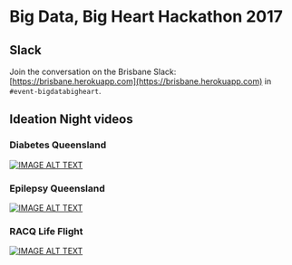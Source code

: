 # Big Data, Big Heart Hackathon 2017

## Slack 

Join the conversation on the Brisbane Slack: [https://brisbane.herokuapp.com](https://brisbane.herokuapp.com) in `#event-bigdatabigheart`.

## Ideation Night videos

### Diabetes Queensland

[![IMAGE ALT TEXT](http://img.youtube.com/vi/sJc7rE_CCkQ/0.jpg)](http://www.youtube.com/watch?v=sJc7rE_CCkQ "Diabetes Queensland")


### Epilepsy Queensland

[![IMAGE ALT TEXT](http://img.youtube.com/vi/zrzR3TYcicY/0.jpg)](http://www.youtube.com/watch?v=zrzR3TYcicY "Epilepsy Queensland")


### RACQ Life Flight

[![IMAGE ALT TEXT](http://img.youtube.com/vi/qIBI-YkUFOg/0.jpg)](http://www.youtube.com/watch?v=qIBI-YkUFOg "RACQ Life Flight")

